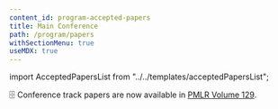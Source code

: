 ```yaml
---
content_id: program-accepted-papers
title: Main Conference
path: /program/papers
withSectionMenu: true
useMDX: true
---
```


import AcceptedPapersList from "../../templates/acceptedPapersList";

🗄 Conference track papers are now available in [PMLR Volume 129](http://proceedings.mlr.press/v129/).

<AcceptedPapersList/>
